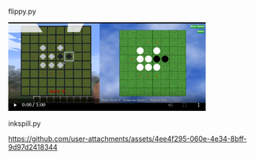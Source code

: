 flippy.py

[<img src="./resources/2024-06-20_202409.png" width="400">](https://github.com/Naohiro2g/python-games/assets/587586/c3f1f851-96d5-405e-8e9a-0e080608132c)

inkspill.py

https://github.com/user-attachments/assets/4ee4f295-060e-4e34-8bff-9d97d2418344

